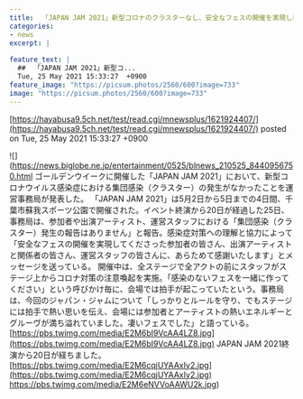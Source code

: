 ```yaml
---
title:  「JAPAN JAM 2021」新型コロナのクラスターなし、安全なフェスの開催を実現し参加者やアーティストに「感謝」  
categories:
- news
excerpt: |
  
feature_text: |
  ##  「JAPAN JAM 2021」新型コ...
  Tue, 25 May 2021 15:33:27  +0900
feature_image: "https://picsum.photos/2560/600?image=733"
image: "https://picsum.photos/2560/600?image=733"
---
```


[https://hayabusa9.5ch.net/test/read.cgi/mnewsplus/1621924407/](https://hayabusa9.5ch.net/test/read.cgi/mnewsplus/1621924407/)
posted on Tue, 25 May 2021 15:33:27  +0900

<!--more-->

![](https://news.biglobe.ne.jp/entertainment/0525/blnews_210525_8440956750.html ゴールデンウイークに開催した「JAPAN JAM 2021」において、新型コロナウイルス感染症における集団感染（クラスター）の発生がなかったことを運営事務局が発表した。 「JAPAN JAM 2021」は5月2日から5日までの4日間、千葉市蘇我スポーツ公園で開催された。イベント終演から20日が経過した25日、事務局は、参加者や出演アーティスト、運営スタッフにおける「集団感染（クラスター）発生の報告はありません」と報告。感染症対策への理解と協力によって「安全なフェスの開催を実現してくださった参加者の皆さん、出演アーティストと関係者の皆さん、運営スタッフの皆さんに、あらためて感謝いたします」とメッセージを送っている。 開催中は、全ステージで全アクトの前にスタッフがステージ上からコロナ対策の注意喚起を実施。「感染のないフェスを一緒に作ってください」という呼びかけ毎に、会場では拍手が起こっていたという。事務局は、今回のジャパン・ジャムについて「しっかりとルールを守り、でもステージには拍手で熱い思いを伝え、会場には参加者とアーティストの熱いエネルギーとグルーヴが満ち溢れていました。凄いフェスでした」と語っている。 [https://pbs.twimg.com/media/E2M6bI9VcAA4LZ8.jpg](https://pbs.twimg.com/media/E2M6bI9VcAA4LZ8.jpg) JAPAN JAM 2021終演から20日が経ちました。 [https://pbs.twimg.com/media/E2M6cqjUYAAxIy2.jpg](https://pbs.twimg.com/media/E2M6cqjUYAAxIy2.jpg) https://pbs.twimg.com/media/E2M6eNVVoAAWU2k.jpg)
